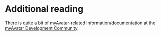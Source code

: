 # Additional reading

There is quite a bit of myAvatar-related information/documentation at the [myAvatar Development Community](https://github.com/myAvatar-Development-Community/).
